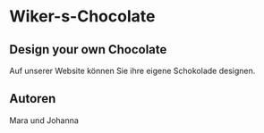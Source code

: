 # Wiker-s-Chocolate
## Design your own Chocolate
Auf unserer Website können Sie ihre eigene Schokolade designen.

## Autoren
Mara und Johanna

<Dieses Projekt erstellen wir in der Schule>
